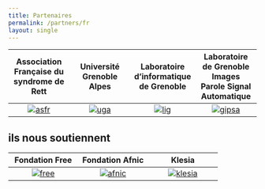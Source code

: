 ```yaml
---
title: Partenaires
permalink: /partners/fr
layout: single
---
```


<table>
  <thead>
    <tr>
      <th style="text-align: center">Association Française du syndrome de Rett</th>
      <th style="text-align: center">Université Grenoble Alpes</th>
      <th style="text-align: center">Laboratoire d’informatique de Grenoble</th>
      <th style="text-align: center">Laboratoire de Grenoble Images Parole Signal Automatique</th>
    </tr>
  </thead>
  <tbody>
    <tr>
      <td style="text-align: center;width: 25%;"><a href="https://afsr.fr/"><img src="../assets/images/afsrlogo.png" alt="asfr"></a></td>
      <td style="text-align: center;width: 25%;"><a href="https://www.univ-grenoble-alpes.fr/"><img src="../assets/images/UGA.png" alt="uga"></a></td>
      <td style="text-align: center;width: 25%;"><a href="https://www.liglab.fr/"><img src="../assets/images/lig.png" alt="lig"></a></td>
      <td style="text-align: center;width: 25%;"><a href="http://www.gipsa-lab.fr/"><img src="../assets/images/Gipsa_Lab.png" alt="gipsa"></a></td>
    </tr>
  </tbody>
</table>


## ils nous soutiennent

<table>
  <thead>
    <tr>
      <th style="text-align: center">Fondation Free</th>
      <th style="text-align: center">Fondation Afnic</th>
      <th style="text-align: center">Klesia</th>
    </tr>
  </thead>
  <tbody>
    <tr>
      <td style="text-align: center;width: 33%;"><a href="https://www.fondation-free.fr/"><img src="../assets/images/free.jpg" alt="free"></a></td>
      <td style="text-align: center;width: 33%;"><a href="https://www.fondation-afnic.fr/"><img src="../assets/images/afnic.jpg" alt="afnic"></a></td>
      <td style="text-align: center;width: 33%;"><a href="https://www.klesia.fr/"><img src="../assets/images/klesia.jpg" alt="klesia"></a></td>
    </tr>
  </tbody>
</table>

